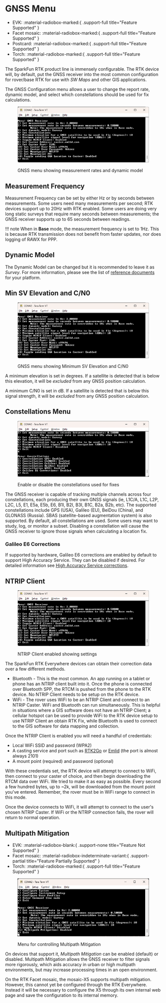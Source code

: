 # GNSS Menu

<!--
Compatibility Icons
====================================================================================

:material-radiobox-marked:{ .support-full title="Feature Supported" }
:material-radiobox-indeterminate-variant:{ .support-partial title="Feature Partially Supported" }
:material-radiobox-blank:{ .support-none title="Feature Not Supported" }
-->

<div class="grid cards fill" markdown>

- EVK: :material-radiobox-marked:{ .support-full title="Feature Supported" }
- Facet mosaic: :material-radiobox-marked:{ .support-full title="Feature Supported" }
- Postcard: :material-radiobox-marked:{ .support-full title="Feature Supported" }
- Torch: :material-radiobox-marked:{ .support-full title="Feature Supported" }

</div>

The SparkFun RTK product line is immensely configurable. The RTK device will, by default, put the GNSS receiver into the most common configuration for rover/base RTK for use with *SW Maps* and other GIS applications.

The GNSS Configuration menu allows a user to change the report rate, dynamic model, and select which constellations should be used for fix calculations.

<figure markdown>

![GNSS menu showing measurement rates and dynamic model](<./img/Terminal/SparkFun RTK Everywhere - GNSS Receiver.png>)
<figcaption markdown>
GNSS menu showing measurement rates and dynamic model
</figcaption>
</figure>

## Measurement Frequency

Measurement Frequency can be set by either Hz or by seconds between measurements. Some users need many measurements per second; RTK devices support up to 20Hz with RTK enabled. Some users are doing very long static surveys that require many seconds between measurements; the GNSS receiver supports up to 65 seconds between readings.

!!! note
	When in **Base** mode, the measurement frequency is set to 1Hz. This is because RTK transmission does not benefit from faster updates, nor does logging of RAWX for PPP.

## Dynamic Model

The Dynamic Model can be changed but it is recommended to leave it as *Survey*. For more information, please see the list of [reference documents](reference_documents.md) for your platform.

## Min SV Elevation and C/N0

<figure markdown>

![Elevation and C/N0](<./img/Terminal/SparkFun RTK Everywhere - GNSS Receiver.png>)
<figcaption markdown>
GNSS menu showing Minimum SV Elevation and C/N0
</figcaption>
</figure>

A minimum elevation is set in degrees. If a satellite is detected that is below this elevation, it will be *excluded* from any GNSS position calculation.

A minimum C/N0 is set in dB. If a satellite is detected that is below this signal strength, it will be *excluded* from any GNSS position calculation.

## Constellations Menu

<figure markdown>

![Enable or disable the constellations used for fixes](<./img/Terminal/SparkFun RTK Everywhere - GNSS Menu Constellations.png>)
<figcaption markdown>
Enable or disable the constellations used for fixes
</figcaption>
</figure>

The GNSS receiver is capable of tracking multiple channels across four constellations, each producing their own GNSS signals (ie, L1C/A, L1C, L2P, L2C, L5, E1, E5a, E5b, E6, B1I, B2I, B3I, B1C, B2a, B2b, etc). The supported constellations include GPS (USA), Galileo (EU), BeiDou (China), and GLONASS (Russia). SBAS (satellite-based augmentation system) is also supported. By default, all constellations are used. Some users may want to study, log, or monitor a subset. Disabling a constellation will cause the GNSS receiver to ignore those signals when calculating a location fix.

### Galileo E6 Corrections

If supported by hardware, Galileo E6 corrections are enabled by default to support High Accuracy Service. They can be disabled if desired. For detailed information see [High Accuracy Service corrections](correction_sources.md#galileo-has).

## NTRIP Client

<figure markdown>

![NTRIP Client enabled showing settings](<./img/Terminal/SparkFun RTK Everywhere - GNSS Receiver.png>)
<figcaption markdown>
NTRIP Client enabled showing settings
</figcaption>
</figure>

The SparkFun RTK Everywhere devices can obtain their correction data over a few different methods.

- Bluetooth - This is the most common. An app running on a tablet or phone has an NTRIP client built into it. Once the phone is connected over Bluetooth SPP, the RTCM is pushed from the phone to the RTK device. No NTRIP Client needs to be setup on the RTK device.
- WiFi - The rover uses WiFi to be an NTRIP Client and connect to an NTRIP Caster. WiFi and Bluetooth can run simultaneously. This is helpful in situations where a GIS software does not have an NTRIP Client; a cellular hotspot can be used to provide WiFi to the RTK device setup to use NTRIP Client an obtain RTK Fix, while Bluetooth is used to connect to the GIS software for data mapping and collection.

Once the NTRIP Client is enabled you will need a handful of credentials:

- Local WiFi SSID and password (WPA2)
- A casting service and port such as [RTK2Go](http://rtk2go.com/) or [Emlid](https://emlid.com/ntrip-caster/) (the port is almost always 2101)
- A mount point (required) and password (optional)

With these credentials set, the RTK device will attempt to connect to WiFi, then connect to your caster of choice, and then begin downloading the RTCM data over WiFi. We tried to make it as easy as possible. Every second a few hundred bytes, up to ~2k, will be downloaded from the mount point you've entered. Remember, the rover must be in WiFi range to connect in this mode.

Once the device connects to WiFi, it will attempt to connect to the user's chosen NTRIP Caster. If WiFi or the NTRIP connection fails, the rover will return to normal operation.

## Multipath Mitigation

<!--
Compatibility Icons
====================================================================================

:material-radiobox-marked:{ .support-full title="Feature Supported" }
:material-radiobox-indeterminate-variant:{ .support-partial title="Feature Partially Supported" }
:material-radiobox-blank:{ .support-none title="Feature Not Supported" }
-->

<div class="grid cards fill" markdown>

- EVK: :material-radiobox-blank:{ .support-none title="Feature Not Supported" }
- Facet mosaic: :material-radiobox-indeterminate-variant:{ .support-partial title="Feature Partially Supported" }
- Torch: :material-radiobox-marked:{ .support-full title="Feature Supported" }

</div>

<figure markdown>

![Menu for controlling Multipath Mitigation](<./img/Terminal/SparkFun RTK Everywhere - GNSS Multipath Mitigation.png>)
<figcaption markdown>
Menu for controlling Multipath Mitigation
</figcaption>
</figure>

On devices that support it, *Multipath Mitigation* can be enabled (default) or disabled. Multipath Mitigation allows the GNSS receiver to filter signals more rigorously, which aids accuracy in urban or high multipath environments, but may increase processing times in an open environment.

On the RTK Facet mosaic, the mosaic-X5 supports multipath mitigation. However, this cannot yet be configured through the RTK Everywhere. Instead it will be necessary to configure the X5 through its own internal web page and save the configuration to its internal memory.
